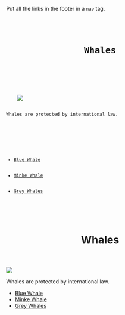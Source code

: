 Put all the links in the
footer in a `nav` tag.

<codeblock language="html" type="exercise" testMode="fixedInput">
<code>
<header>
	<h1>Whales</h1>
</header>
<main>
	<img src="#">
	<p>Whales are protected by international law.</p>
</main>
<footer>
	<ul>
		<li><a href="/home">Blue Whale</a></li>
		<li><a href="/about">Minke Whale</a></li>
		<li><a href="/products">Grey Whales</a></li>
	</ul>
</footer>
</code>

<solution>
<header>
	<h1>Whales</h1>
</header>
<main>
	<img src="#">
	<p>Whales are protected by international law.</p>
</main>
<footer>
	<nav>
		<ul>
			<li><a href="/home">Blue Whale</a></li>
			<li><a href="/about">Minke Whale</a></li>
			<li><a href="/products">Grey Whales</a></li>
		</ul>
	</nav>
</footer>
</solution>
</codeblock>
